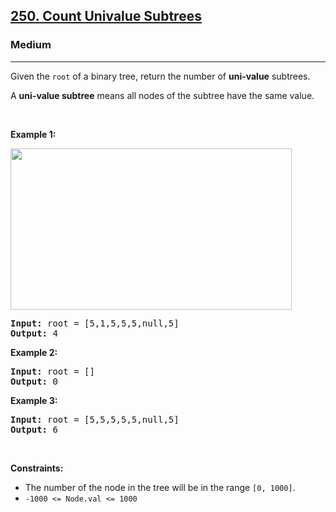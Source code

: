 <h2><a href="https://leetcode.com/problems/count-univalue-subtrees/">250. Count Univalue Subtrees</a></h2><h3>Medium</h3><hr><div><p>Given the <code>root</code> of a binary tree, return the number of <strong>uni-value</strong> subtrees.</p>

<p>A <strong>uni-value subtree</strong> means all nodes of the subtree have the same value.</p>

<p>&nbsp;</p>
<p><strong>Example 1:</strong></p>
<img alt="" src="https://assets.leetcode.com/uploads/2020/08/21/unival_e1.jpg" style="width: 450px; height: 258px;">
<pre><strong>Input:</strong> root = [5,1,5,5,5,null,5]
<strong>Output:</strong> 4
</pre>

<p><strong>Example 2:</strong></p>

<pre><strong>Input:</strong> root = []
<strong>Output:</strong> 0
</pre>

<p><strong>Example 3:</strong></p>

<pre><strong>Input:</strong> root = [5,5,5,5,5,null,5]
<strong>Output:</strong> 6
</pre>

<p>&nbsp;</p>
<p><strong>Constraints:</strong></p>

<ul>
	<li>The number of the node in the tree will be in the range <code>[0, 1000]</code>.</li>
	<li><code>-1000 &lt;= Node.val &lt;= 1000</code></li>
</ul>
</div>
